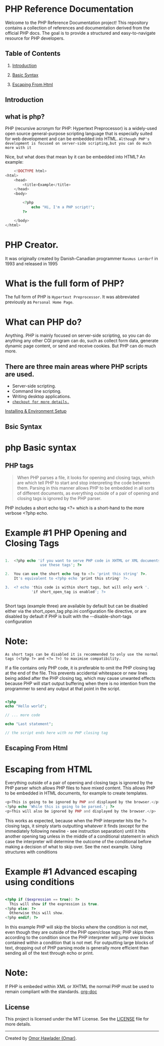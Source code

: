 # PHP Reference Documentation

Welcome to the PHP Reference Documentation project! This repository contains a collection of references and documentation derived from the official PHP docs. The goal is to provide a structured and easy-to-navigate resource for PHP developers.

## Table of Contents

1. [Introduction](./PHP_Introduction.md)

2. [Basic Syntax](./basic_syntax.md)

3. [Escaping From Html](./escaping_from_html.md)


## Introduction

## what is php?

 PHP (recursive acronym for PHP: Hypertext Preprocessor) is a widely-used open source general-purpose scripting language that is especially suited for web development and can be embedded into HTML. `Although PHP's development is focused on server-side scripting,but you can do much more with it`

Nice, but what does that mean by it can be embedded into HTML? An example:

```php
    <!DOCTYPE html>
<html>
    <head>
        <title>Example</title>
    </head>
    <body>

        <?php
            echo "Hi, I'm a PHP script!";
        ?>

    </body>
</html>

```

# PHP Creator.

 It was originally created by Danish-Canadian programmer `Rasmus Lerdorf` in 1993 and released in 1995


# What is the full form of PHP?

The full form of PHP is `Hypertext Preprocessor`. It was abbreviated previously as `Personal Home Page`.

# What can PHP do?

Anything. PHP is mainly focused on server-side scripting, so you can do anything any other CGI program can do, such as collect form data, generate dynamic page content, or send and receive cookies. But PHP can do much more.

## There are three main areas where PHP scripts are used.

- Server-side scripting.
- Command line scripting.
- Writing desktop applications.
- [`checkout for more details.`](https://www.php.net/manual/en/intro-whatcando.php)

[Installing & Environment Setup](./installing&environment.md)

## Bsic Syntax

# php Basic syntax

## PHP tags

> When PHP parses a file, it looks for opening and closing tags, which are <?php and ?> which tell PHP to start and stop interpreting the code between them. Parsing in this manner allows PHP to be embedded in all sorts of different documents, as everything outside of a pair of opening and closing tags is ignored by the PHP parser.

PHP includes a short echo tag <?= which is a short-hand to the more verbose <?php echo.

# Example #1 PHP Opening and Closing Tags

```php

1.  <?php echo 'if you want to serve PHP code in XHTML or XML documents,
                use these tags'; ?>

2.  You can use the short echo tag to <?= 'print this string' ?>.
    It's equivalent to <?php echo 'print this string' ?>.

3.  <? echo 'this code is within short tags, but will only work '.
            'if short_open_tag is enabled'; ?>
            
```

 Short tags (example three) are available by default but can be disabled either via the short_open_tag php.ini configuration file directive, or are disabled by default if PHP is built with the --disable-short-tags configuration

# Note:

`As short tags can be disabled it is recommended to only use the normal tags (<?php ?> and <?= ?>) to maximise compatibility.`

 If a file contains only PHP code, it is preferable to omit the PHP closing tag at the end of the file. This prevents accidental whitespace or new lines being added after the PHP closing tag, which may cause unwanted effects because PHP will start output buffering when there is no intention from the programmer to send any output at that point in the script.

```php

<?php
echo "Hello world";

// ... more code

echo "Last statement";

// the script ends here with no PHP closing tag

```

## Escaping From Html

# Escaping from HTML

 Everything outside of a pair of opening and closing tags is ignored by the PHP parser which allows PHP files to have mixed content. This allows PHP to be embedded in HTML documents, for example to create templates.

```php 
<p>This is going to be ignored by PHP and displayed by the browser.</p>
<?php echo 'While this is going to be parsed.'; ?>
<p>This will also be ignored by PHP and displayed by the browser.</p> 

```
 This works as expected, because when the PHP interpreter hits the ?> closing tags, it simply starts outputting whatever it finds (except for the immediately following newline - see instruction separation) until it hits another opening tag unless in the middle of a conditional statement in which case the interpreter will determine the outcome of the conditional before making a decision of what to skip over. See the next example.
Using structures with conditions

# Example #1 Advanced escaping using conditions

```php

<?php if ($expression == true): ?>
  This will show if the expression is true.
<?php else: ?>
  Otherwise this will show.
<?php endif; ?>

```

 In this example PHP will skip the blocks where the condition is not met, even though they are outside of the PHP open/close tags; PHP skips them according to the condition since the PHP interpreter will jump over blocks contained within a condition that is not met.
For outputting large blocks of text, dropping out of PHP parsing mode is generally more efficient than sending all of the text through echo or print.

# Note:

 If PHP is embeded within XML or XHTML the normal PHP <?php ?> must be used to remain compliant with the standards. [org-doc](https://www.php.net/manual/en/language.basic-syntax.phpmode.php)



## License

This project is licensed under the MIT License. See the [LICENSE](./LICENSE) file for more details.

---

Created by [Omor Hawlader (Omar)](https://github.com/omorhawlader).